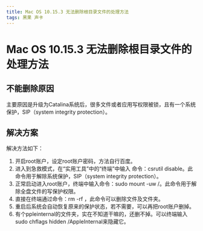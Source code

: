 ```yaml
---
title: Mac OS 10.15.3 无法删除根目录文件的处理方法
tags: 黑果 声卡
---
```


# Mac OS 10.15.3 无法删除根目录文件的处理方法

## 不能删除原因
主要原因是升级为Catalina系统后，很多文件或者应用写权限被锁，且有一个系统保护，SIP（system integrity protection）。

## 解决方案
解决方法如下：
1. 开启root账户，设定root账户密码，方法自行百度。
2. 进入到急救模式，在“实用工具”中的“终端”中输入 命令：csrutil disable。此命令用于解除系统保护，SIP（system integrity protection）。
3. 正常启动进入root账户，终端中输入命令：sudo mount -uw /。此命令用于解除全盘文件的写保护权限。
4. 直接在终端通过命令：rm -rf ，此命令可以删除文件及文件夹。
5. 重启后系统会自动恢复原来的保护状态，若不需要，可以再把root账户删掉。 
6. 有个ppleinternal的文件夹，实在不知道干嘛的，还删不掉。可以终端输入sudo chflags hidden /AppleInternal来隐藏它。